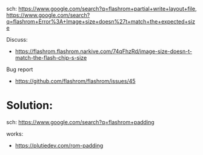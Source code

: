 sch: https://www.google.com/search?q=flashrom+partial+write+layout+file, https://www.google.com/search?q=flashrom+Error%3A+Image+size+doesn%27t+match+the+expected+size

Discuss:
- https://flashrom.flashrom.narkive.com/74qFhzRd/image-size-doesn-t-match-the-flash-chip-s-size

Bug report
- https://github.com/flashrom/flashrom/issues/45


# Solution: 
sch: https://www.google.com/search?q=flashrom+padding

works:
- https://plutiedev.com/rom-padding
